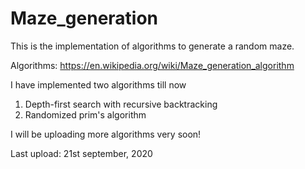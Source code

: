 # Maze_generation

This is the implementation of algorithms to generate a random maze.

Algorithms: https://en.wikipedia.org/wiki/Maze_generation_algorithm

I have implemented two algorithms till now

1. Depth-first search with recursive backtracking
2. Randomized prim's algorithm


I will be uploading more algorithms very soon!

Last upload: 21st september, 2020
